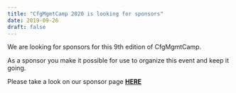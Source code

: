 ```yaml
---
title: "CfgMgmtCamp 2020 is looking for sponsors"
date: 2019-09-26
draft: false
---
```


We are looking for sponsors for this 9th edition of CfgMgmtCamp.  

As a sponsor you make it possible for use to organize this event and keep it going.  

Please take a look on our sponsor page __[HERE](/ghent2020/sponsors/)__
